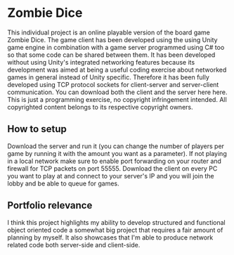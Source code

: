 # Zombie Dice
This individual project is an online playable version of the board game Zombie Dice. The game client has been developed using the using Unity game engine in combination
with a game server programmed using C# too so that some code can be shared between them. It has been developed without using Unity's integrated networking
features because its development was aimed at being a useful coding exercise about networked games in general instead of Unity specific. Therefore it has been
fully developed using TCP protocol sockets for client-server and server-client communication. You can download both the client and the server here here. This is
just a programming exercise, no copyright infringement intended. All copyrighted content belongs to its respective copyright owners. 

## How to setup
Download the server and run it (you can change the number of players per game by running it with the amount you want as a parameter).
If not playing in a local network make sure to enable port forwarding on your router and firewall for TCP packets on port 55555.
Download the client on every PC you want to play at and connect to your server's IP and you will join the lobby and be able to queue for games.

## Portfolio relevance
I think this project highlights my ability to develop structured and functional object oriented code a somewhat big project that requires a fair amount of planning by myself.
It also showcases that I'm able to produce network related code both server-side and client-side.
